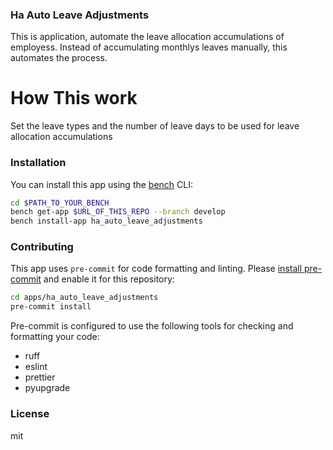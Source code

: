 ### Ha Auto Leave Adjustments

This is application, automate the leave allocation accumulations of employess. Instead of accumulating monthlys leaves manually, this automates the process.

# How This work
Set the leave types and the number of leave days to be used for leave allocation accumulations

### Installation

You can install this app using the [bench](https://github.com/frappe/bench) CLI:

```bash
cd $PATH_TO_YOUR_BENCH
bench get-app $URL_OF_THIS_REPO --branch develop
bench install-app ha_auto_leave_adjustments
```

### Contributing

This app uses `pre-commit` for code formatting and linting. Please [install pre-commit](https://pre-commit.com/#installation) and enable it for this repository:

```bash
cd apps/ha_auto_leave_adjustments
pre-commit install
```

Pre-commit is configured to use the following tools for checking and formatting your code:

- ruff
- eslint
- prettier
- pyupgrade

### License

mit
